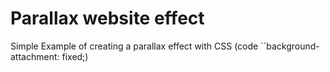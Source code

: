 # Parallax website effect

Simple Example of creating a parallax effect with CSS (code ``background-attachment: fixed;)